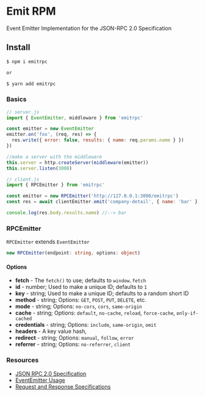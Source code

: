 # Emit RPM

Event Emitter Implementation for the JSON-RPC 2.0 Specification

## Install

```bash
$ npm i emitrpc

or

$ yarn add emitrpc
```

### Basics

```js
// server.js
import { EventEmitter, middleware } from 'emitrpc'

const emitter = new EventEmitter
emitter.on('foo', (req, res) => {
  res.write({ error: false, results: { name: req.params.name } })
})

//make a server with the middleware
this.server = http.createServer(middleware(emitter))
this.server.listen(3000)
```

```js
// client.js
import { RPCEmitter } from 'emitrpc'

const emitter = new RPCEmitter('http://127.0.0.1:3000/emitrpc')
const res = await clientEmitter.emit('company-detail', { name: 'bar' })

console.log(res.body.results.name) //--> bar
```

### RPCEmitter

`RPCEmitter` extends `EventEmitter`

```ts
new RPCEmitter(endpoint: string, options: object)
```

#### Options

 - **fetch** - The `fetch()` to use; defaults to `window.fetch`
 - **id** - number; Used to make a unique ID; defaults to `1`
 - **key** - string; Used to make a unique ID; defaults to a random short ID
 - **method** - string; Options: `GET`, `POST`, `PUT`, `DELETE`, etc.
 - **mode** - string; Options: `no-cors`, `cors`, `same-origin`
 - **cache** - string; Options: `default`, `no-cache`, `reload`, `force-cache`, `only-if-cached`
 - **credentials** - string; Options: `include`, `same-origin`, `omit`
 - **headers** - A key value hash,
 - **redirect** - string; Options: `manual`, `follow`, `error`
 - **referrer** - string; Options: `no-referrer`, `client`

### Resources

 - [JSON RPC 2.0 Specification](https://www.jsonrpc.org/specification)
 - [EventEmitter Usage](https://github.com/inceptjs/incept.js/blob/canary/docs/events.md)
 - [Request and Response Specifications](https://github.com/inceptjs/incept.js/blob/canary/docs/routing.md#request-and-response)